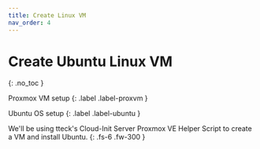 ```yaml
---
title: Create Linux VM
nav_order: 4
---
```


# <i class="fab fa-ubuntu" style="color: #E95420"></i> Create Ubuntu Linux VM
{: .no_toc }

<i class="fab fa-mixer" style="color: #D6762C"></i> Proxmox VM setup
{: .label .label-proxvm }

<i class="fab fa-ubuntu"></i> Ubuntu OS setup
{: .label .label-ubuntu }

We'll be using tteck's Cloud-Init Server Proxmox VE Helper Script to create a VM and install Ubuntu.
{: .fs-6 .fw-300 }

